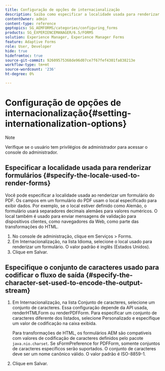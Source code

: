 ```yaml
---
title: Configuração de opções de internacionalização
description: Saiba como especificar a localidade usada para renderizar formulários e como especificar o conjunto de caracteres usado para codificar o fluxo de saída.
contentOwner: admin
content-type: reference
geptopics: SG_AEMFORMS/categories/configuring_forms
products: SG_EXPERIENCEMANAGER/6.5/FORMS
solution: Experience Manager, Experience Manager Forms
feature: Adaptive Forms
role: User, Developer
hide: true
hidefromtoc: true
source-git-commit: 92609575368de96d07ce7f67fef4301fa838213e
workflow-type: tm+mt
source-wordcount: '236'
ht-degree: 0%

---
```


# Configuração de opções de internacionalização{#setting-internationalization-options}

>[!NOTE]
> 
> Verifique se o usuário tem privilégios de administrador para acessar o console do administrador.

## Especificar a localidade usada para renderizar formulários {#specify-the-locale-used-to-render-forms}

Você pode especificar a localidade usada ao renderizar um formulário do PDF. Os campos em um formulário do PDF usam o local especificado para exibir dados. Por exemplo, se o local estiver definido como Alemão, o formulário usará separadores decimais alemães para valores numéricos. O local também é usado para enviar mensagens de validação para dispositivos clientes, como navegadores da Web, como parte das transformações do HTML.

1. No console de administração, clique em Serviços > Forms.
1. Em Internacionalização, na lista Idioma, selecione o local usado para renderizar um formulário. O valor padrão é inglês (Estados Unidos).
1. Clique em Salvar.

## Especifique o conjunto de caracteres usado para codificar o fluxo de saída {#specify-the-character-set-used-to-encode-the-output-stream}

1. Em Internacionalização, na lista Conjunto de caracteres, selecione um conjunto de caracteres. Essa configuração depende da API usada, renderHTMLForm ou renderPDFForm. Para especificar um conjunto de caracteres diferente dos listados, selecione Personalizado e especifique um valor de codificação na caixa exibida.

   Para transformações de HTML, os formulários AEM são compatíveis com valores de codificação de caracteres definidos pelo pacote `java.nio.charset`. Se sFormPreference for PDFForm, somente conjuntos de caracteres específicos serão suportados. O conjunto de caracteres deve ser um nome canônico válido. O valor padrão é ISO-8859-1.

1. Clique em Salvar.
